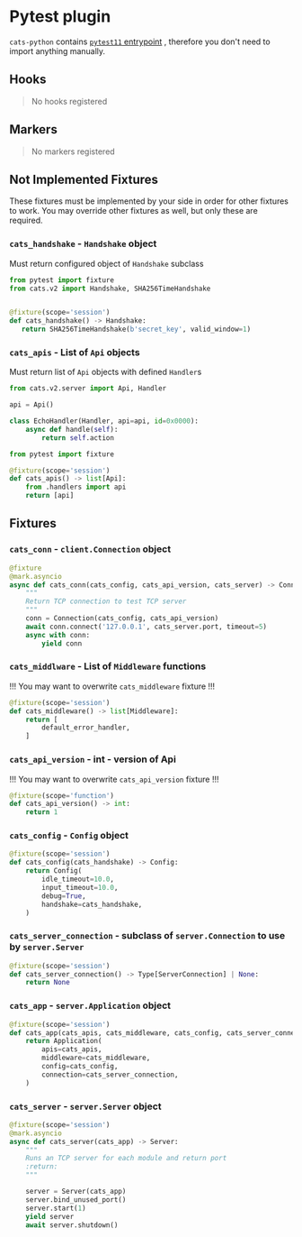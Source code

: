 # Pytest plugin

`cats-python` contains
[`pytest11` entrypoint](https://docs.pytest.org/en/6.2.x/writing_plugins.html#making-your-plugin-installable-by-others)
, therefore you don't need to import anything manually.

## Hooks

> No hooks registered

## Markers

> No markers registered

## Not Implemented Fixtures

These fixtures must be implemented by your side in order for other fixtures to work. You may override other fixtures as
well, but only these are required.

### `cats_handshake` - `Handshake` object

Must return configured object of `Handshake` subclass

```python conftest.py
from pytest import fixture
from cats.v2 import Handshake, SHA256TimeHandshake


@fixture(scope='session')
def cats_handshake() -> Handshake:
   return SHA256TimeHandshake(b'secret_key', valid_window=1)
```

### `cats_apis` - List of `Api` objects

Must return list of `Api` objects with defined `Handler`s

```python handlers.py
from cats.v2.server import Api, Handler

api = Api()

class EchoHandler(Handler, api=api, id=0x0000):
    async def handle(self):
        return self.action
```

```python conftest.py
from pytest import fixture

@fixture(scope='session')
def cats_apis() -> list[Api]:
    from .handlers import api
    return [api]
```

## Fixtures

### `cats_conn` - `client.Connection` object

```python plugin.py
@fixture
@mark.asyncio
async def cats_conn(cats_config, cats_api_version, cats_server) -> Connection:
    """
    Return TCP connection to test TCP server
    """
    conn = Connection(cats_config, cats_api_version)
    await conn.connect('127.0.0.1', cats_server.port, timeout=5)
    async with conn:
        yield conn
```

### `cats_middlware` - List of `Middleware` functions

!!!
You may want to overwrite `cats_middleware` fixture
!!!

```python plugin.py
@fixture(scope='session')
def cats_middleware() -> list[Middleware]:
    return [
        default_error_handler,
    ]
```

### `cats_api_version` - int - version of Api

!!!
You may want to overwrite `cats_api_version` fixture
!!!

```python plugin.py
@fixture(scope='function')
def cats_api_version() -> int:
    return 1
```

### `cats_config` - `Config` object

```python plugin.py
@fixture(scope='session')
def cats_config(cats_handshake) -> Config:
    return Config(
        idle_timeout=10.0,
        input_timeout=10.0,
        debug=True,
        handshake=cats_handshake,
    )
```

### `cats_server_connection` - subclass of `server.Connection` to use by `server.Server`

```python plugin.py
@fixture(scope='session')
def cats_server_connection() -> Type[ServerConnection] | None:
    return None
```

### `cats_app` - `server.Application` object

```python plugin.py
@fixture(scope='session')
def cats_app(cats_apis, cats_middleware, cats_config, cats_server_connection):
    return Application(
        apis=cats_apis,
        middleware=cats_middleware,
        config=cats_config,
        connection=cats_server_connection,
    )
```

### `cats_server` - `server.Server` object

```python plugin.py
@fixture(scope='session')
@mark.asyncio
async def cats_server(cats_app) -> Server:
    """
    Runs an TCP server for each module and return port
    :return:
    """

    server = Server(cats_app)
    server.bind_unused_port()
    server.start(1)
    yield server
    await server.shutdown()
```
